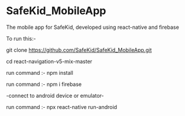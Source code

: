 # SafeKid_MobileApp

The mobile app for SafeKid, developed using react-native and firebase


 
To run this:-

git clone https://github.com/SafeKid/SafeKid_MobileApp.git

cd react-navigation-v5-mix-master

run command :- npm install

run command :- npm i firebase

-connect to android device or emulator-

run command :- npx react-native run-android 

